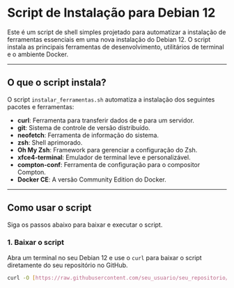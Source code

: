 # Script de Instalação para Debian 12

Este é um script de shell simples projetado para automatizar a instalação de ferramentas essenciais em uma nova instalação do Debian 12. O script instala as principais ferramentas de desenvolvimento, utilitários de terminal e o ambiente Docker.

---

## O que o script instala?

O script `instalar_ferramentas.sh` automatiza a instalação dos seguintes pacotes e ferramentas:

* **curl**: Ferramenta para transferir dados de e para um servidor.
* **git**: Sistema de controle de versão distribuído.
* **neofetch**: Ferramenta de informação do sistema.
* **zsh**: Shell aprimorado.
* **Oh My Zsh**: Framework para gerenciar a configuração do Zsh.
* **xfce4-terminal**: Emulador de terminal leve e personalizável.
* **compton-conf**: Ferramenta de configuração para o compositor Compton.
* **Docker CE**: A versão Community Edition do Docker.

---

## Como usar o script

Siga os passos abaixo para baixar e executar o script.

### 1. Baixar o script

Abra um terminal no seu Debian 12 e use o `curl` para baixar o script diretamente do seu repositório no GitHub.

```bash
curl -O [https://raw.githubusercontent.com/seu_usuario/seu_repositorio/main/instalar_ferramentas.sh](https://raw.githubusercontent.com/seu_usuario/seu_repositorio/main/instalar_ferramentas.sh)
